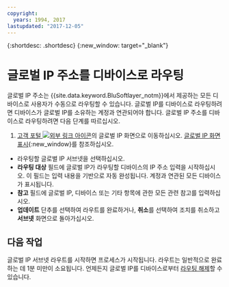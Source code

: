 ```yaml
---
copyright:
  years: 1994, 2017
lastupdated: "2017-12-05"
---
```

{:shortdesc: .shortdesc}
{:new_window: target="_blank"}

# 글로벌 IP 주소를 디바이스로 라우팅

글로벌 IP 주소는 {{site.data.keyword.BluSoftlayer_notm}}에서 제공하는 모든 디바이스로 사용자가 수동으로 라우팅할 수 있습니다. 글로벌 IP를 디바이스로 라우팅하려면 디바이스가 글로벌 IP를 소유하는 계정과 연관되어야 합니다. 글로벌 IP 주소를 디바이스로 라우팅하려면 다음 단계를 따르십시오. 

1. [고객 포털 ![외부 링크 아이콘](../../icons/launch-glyph.svg "외부 링크 아이콘")](https://control.softlayer.com/)의 글로벌 IP 화면으로 이동하십시오. [글로벌 IP 화면 표시](display-global-ip-screen.html){:new_window}를 참조하십시오. 
* 라우팅할 글로벌 IP 서브넷을 선택하십시오. 
* **라우팅 대상** 필드에 글로벌 IP가 라우팅할 디바이스의 IP 주소 입력을 시작하십시오. 이 필드는 입력 내용을 기반으로 자동 완성됩니다. 계정과 연관된 모든 디바이스가 표시됩니다. 
* **참고** 필드에 글로벌 IP, 디바이스 또는 기타 항목에 관한 모든 관련 참고를 입력하십시오. 
* **업데이트** 단추를 선택하여 라우트를 완료하거나, **취소**를 선택하여 조치를 취소하고 **서브넷** 화면으로 돌아가십시오. 

## 다음 작업

글로벌 IP 서브넷 라우트를 시작하면 프로세스가 시작됩니다. 라우트는 일반적으로 완료하는 데 1분 미만이 소요됩니다. 언제든지 글로벌 IP를 디바이스로부터 [라우팅 해제](unroute-global-ip.html)할 수 있습니다. 
